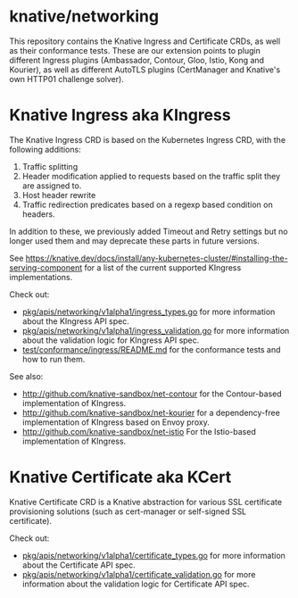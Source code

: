 # knative/networking

This repository contains the Knative Ingress and Certificate CRDs, as well as
their conformance tests. These are our extension points to plugin different
Ingress plugins (Ambassador, Contour, Gloo, Istio, Kong and Kourier), as well as
different AutoTLS plugins (CertManager and Knative's own HTTP01 challenge
solver).


# Knative Ingress aka KIngress

The Knative Ingress CRD is based on the Kubernetes Ingress CRD, with the
following additions:
1. Traffic splitting
2. Header modification applied to requests based on the traffic split they are
   assigned to.
3. Host header rewrite
4. Traffic redirection predicates based on a regexp based condition on headers.

In addition to these, we previously added Timeout and Retry settings but no
longer used them and may deprecate these parts in future versions.

See
https://knative.dev/docs/install/any-kubernetes-cluster/#installing-the-serving-component
for a list of the current supported KIngress implementations.

Check out:
- [pkg/apis/networking/v1alpha1/ingress_types.go](/pkg/apis/networking/v1alpha1/ingress_types.go)
  for more information about the KIngress API spec.
- [pkg/apis/networking/v1alpha1/ingress_validation.go](/pkg/apis/networking/v1alpha1/ingress_validations.go)
  for more information about the validation logic for KIngress API spec.
- [test/conformance/ingress/README.md](/test/conformance/ingress/README.md) for
  the conformance tests and how to run them.

See also:
- http://github.com/knative-sandbox/net-contour for the Contour-based
  implementation of KIngress.
- http://github.com/knative-sandbox/net-kourier for a dependency-free
  implementation of KIngress based on Envoy proxy.
- http://github.com/knative-sandbox/net-istio For the Istio-based
  implementation of KIngress.

# Knative Certificate aka KCert

Knative Certificate CRD is a Knative abstraction for various SSL certificate
provisioning solutions (such as cert-manager or self-signed SSL certificate).

Check out:
- [pkg/apis/networking/v1alpha1/certificate_types.go](/pkg/apis/networking/v1alpha1/certificate_types.go)
  for more information about the Certificate API spec.
- [pkg/apis/networking/v1alpha1/certificate_validation.go](/pkg/apis/networking/v1alpha1/certificate_validations.go)
  for more information about the validation logic for Certificate API spec.
